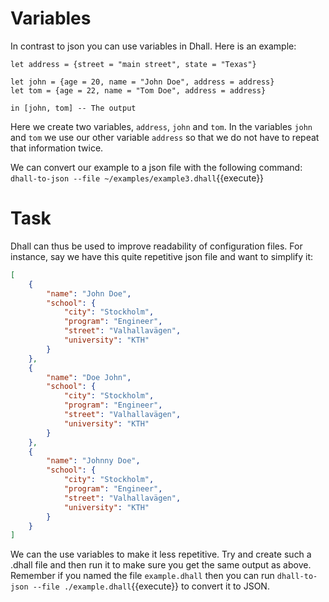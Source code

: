 # Variables

In contrast to json you can use variables in Dhall. Here is an example:

```
let address = {street = "main street", state = "Texas"}

let john = {age = 20, name = "John Doe", address = address} 
let tom = {age = 22, name = "Tom Doe", address = address} 

in [john, tom] -- The output
```
Here we create two variables, `address`, `john` and `tom`. In the variables `john` and `tom` we use our other variable `address` so that we do not have to repeat that information twice.

We can convert our example to a json file with the following command: `dhall-to-json --file ~/examples/example3.dhall`{{execute}}

# Task

Dhall can thus be used to improve readability of configuration files. For instance, say we have this quite repetitive json file and want to simplify it:

```json
[
    {
        "name": "John Doe",
        "school": {
            "city": "Stockholm",
            "program": "Engineer",
            "street": "Valhallavägen",
            "university": "KTH"
        }
    },
    {
        "name": "Doe John",
        "school": {
            "city": "Stockholm",
            "program": "Engineer",
            "street": "Valhallavägen",
            "university": "KTH"
        }
    },
    {
        "name": "Johnny Doe",
        "school": {
            "city": "Stockholm",
            "program": "Engineer",
            "street": "Valhallavägen",
            "university": "KTH"
        }
    }
]

```
We can the use variables to make it less repetitive. Try and create such a .dhall file and then run it to make sure you get the same output as above. Remember if you named the file `example.dhall` then you can run `dhall-to-json --file ./example.dhall`{{execute}} to convert it to JSON.




